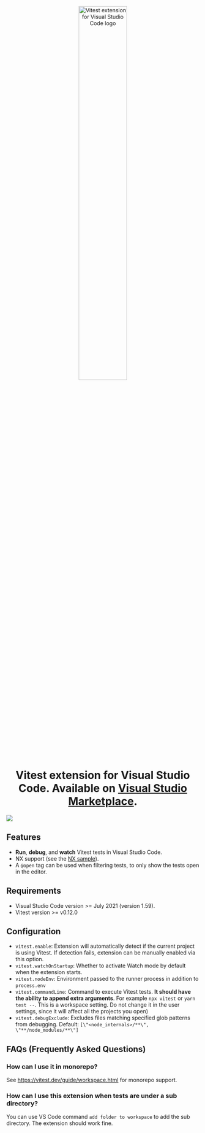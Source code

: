 <p align="center">
  <a title="Learn more about Vitest extension for Visual Studio Code" href="https://github.com/vitest-dev/vscode"><img src="./img/cover.png" alt="Vitest extension for Visual Studio Code logo" width="50%" /></a>
</p>

<h1 align="center">Vitest extension for Visual Studio Code. Available on <a href="https://marketplace.visualstudio.com/items?itemName=vitest.explorer">Visual Studio Marketplace</a>.</h1>

![](https://i.ibb.co/bJCbCf2/202203292020.gif)

## Features

- **Run**, **debug**, and **watch** Vitest tests in Visual Studio Code.
- NX support (see the [NX sample](./samples/monorepo-nx/)).
- A `@open` tag can be used when filtering tests, to only show the tests open in the editor.

## Requirements

- Visual Studio Code version >= July 2021 (version 1.59).
- Vitest version >= v0.12.0

## Configuration

- `vitest.enable`: Extension will automatically detect if the current project is using Vitest. If detection fails, extension can be manually enabled via this option.
- `vitest.watchOnStartup`: Whether to activate Watch mode by default when the extension starts.
- `vitest.nodeEnv`: Environment passed to the runner process in addition to
  `process.env`
- `vitest.commandLine`: Command to execute Vitest tests. **It should have the ability
  to append extra arguments**. For example
  `npx vitest` or `yarn test --`. This is a workspace setting. Do not change it in
  the user settings, since it will affect all the projects you open)
- `vitest.debugExclude`: Excludes files matching specified glob patterns from debugging. Default:
  `[\"<node_internals>/**\", \"**/node_modules/**\"]`

## FAQs (Frequently Asked Questions)

### How can I use it in monorepo?

See <https://vitest.dev/guide/workspace.html> for monorepo support.

### How can I use this extension when tests are under a sub directory?

You can use VS Code command `add folder to workspace` to add the sub directory. The extension should work fine.
